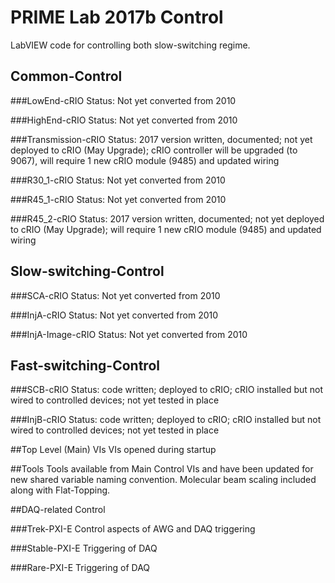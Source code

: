 # PRIME Lab 2017b Control

LabVIEW code for controlling both slow-switching regime.

## Common-Control

###LowEnd-cRIO
Status: Not yet converted from 2010 

###HighEnd-cRIO
Status: Not yet converted from 2010 

###Transmission-cRIO
Status: 2017 version written, documented; not yet deployed to cRIO (May Upgrade); cRIO controller will be upgraded (to 9067), will require 1 new cRIO module (9485) and updated wiring

###R30_1-cRIO
Status: Not yet converted from 2010

###R45_1-cRIO
Status: Not yet converted from 2010 

###R45_2-cRIO
Status: 2017 version written, documented; not yet deployed to cRIO (May Upgrade); will require 1 new cRIO module (9485) and updated wiring

## Slow-switching-Control

###SCA-cRIO
Status: Not yet converted from 2010

###InjA-cRIO
Status: Not yet converted from 2010

###InjA-Image-cRIO
Status: Not yet converted from 2010

## Fast-switching-Control

###SCB-cRIO
Status: code written; deployed to cRIO; cRIO installed but not wired to controlled devices; not yet tested in place

###InjB-cRIO
Status: code written; deployed to cRIO; cRIO installed but not wired to controlled devices; not yet tested in place

##Top Level (Main) VIs
VIs opened during startup

##Tools
Tools available from Main Control VIs and have been updated for new shared variable naming convention.  Molecular beam scaling included along with Flat-Topping.

##DAQ-related Control

###Trek-PXI-E
Control aspects of AWG and DAQ triggering

###Stable-PXI-E
Triggering of DAQ

###Rare-PXI-E
Triggering of DAQ